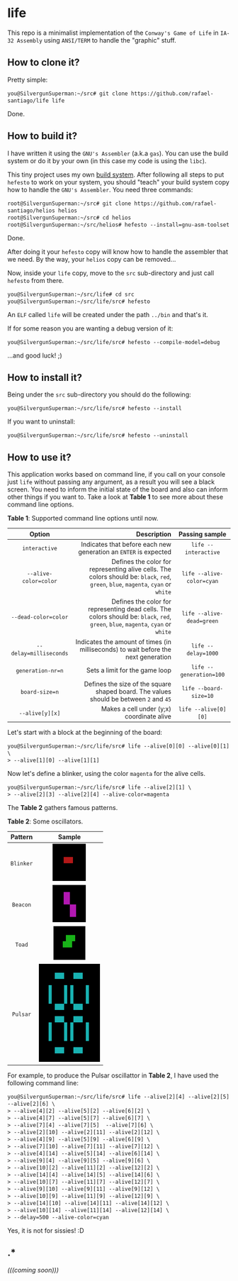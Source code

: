 # life

This repo is a minimalist implementation of the ``Conway's Game of Life`` in ``IA-32 Assembly`` using
``ANSI/TERM`` to handle the "graphic" stuff.

## How to clone it?

Pretty simple:

```
you@SilvergunSuperman:~/src# git clone https://github.com/rafael-santiago/life life
```

Done.

## How to build it?

I have written it using the ``GNU's Assembler`` (a.k.a ``gas``). You can use the build system or do it
by your own (in this case my code is using the ``libc``).

This tiny project uses my own [build system](https://github.com/rafael-santiago/hefesto). After following
all steps to put ``hefesto`` to work on your system, you should "teach" your build system copy how to handle the
``GNU's Assembler``. You need three commands:

```
root@SilvergunSuperman:~/src# git clone https://github.com/rafael-santiago/helios helios
root@SilvergunSuperman:~/src# cd helios
root@SilvergunSuperman:~/src/helios# hefesto --install=gnu-asm-toolset
```

Done.

After doing it your ``hefesto`` copy will know how to handle the assembler that we need. By the way, your
``helios`` copy can be removed...

Now, inside your ``life`` copy, move to the ``src`` sub-directory and just call ``hefesto`` from there.

```
you@SilvergunSuperman:~/src/life# cd src
you@SilvergunSuperman:~/src/life/src# hefesto
```

An ``ELF`` called ``life`` will be created under the path ``../bin`` and that's it.

If for some reason you are wanting a debug version of it:

```
you@SilvergunSuperman:~/src/life/src# hefesto --compile-model=debug
```

...and good luck! ;)

## How to install it?

Being under the ``src`` sub-directory you should do the following:

```
you@SilvergunSuperman:~/src/life/src# hefesto --install
```

If you want to uninstall:

```
you@SilvergunSuperman:~/src/life/src# hefesto --uninstall
```

## How to use it?

This application works based on command line, if you call on your console just ``life`` without passing any argument, as a result
you will see a black screen. You need to inform the initial state of the board and also can inform other things if you want to. Take a look
at **Table 1** to see more about these command line options.

**Table 1**: Supported command line options until now.

|**Option**| **Description** | **Passing sample** |
|:--------:|----------------:|:----------:|
|``interactive``          | Indicates that before each new generation an ``ENTER`` is expected | ``life --interactive`` |
|``--alive-color=color``  | Defines the color for representing alive cells. The colors should  be: ``black``, ``red``, ``green``, ``blue``, ``magenta``, ``cyan`` or ``white`` | ``life --alive-color=cyan`` |
|``--dead-color=color``   | Defines the color for representing dead cells. The colors should be: ``black``, ``red``, ``green``, ``blue``, ``magenta``, ``cyan`` or ``white`` | ``life --alive-dead=green`` |
|``--delay=milliseconds`` | Indicates the amount of times (in milliseconds) to wait before the next generation | ``life --delay=1000`` |
|``generation-nr=n``      | Sets a limit for the game loop | ``life --generation=100`` |
|``board-size=n``         | Defines the size of the square shaped board. The values should be between ``2`` and ``45`` | ``life --board-size=10`` |
|``--alive[y][x]``        | Makes a cell under (y;x) coordinate alive | ``life --alive[0][0]`` |

Let's start with a block at the beginning of the board:

```
you@SilvergunSuperman:~/src/life/src# life --alive[0][0] --alive[0][1] \
> --alive[1][0] --alive[1][1]
```

Now let's define a blinker, using the color ``magenta`` for the alive cells.


```
you@SilvergunSuperman:~/src/life/src# life --alive[2][1] \
> --alive[2][3] --alive[2][4] --alive-color=magenta
```

The **Table 2** gathers famous patterns.

**Table 2**: Some oscillators.

| **Pattern** |                                      **Sample**                                      |
|:-----------:|:------------------------------------------------------------------------------------:|
| ``Blinker`` | ![blinker](https://github.com/rafael-santiago/life/blob/master/etc/life-blinker.gif) |
| ``Beacon``  | ![beacon](https://github.com/rafael-santiago/life/blob/master/etc/life-beacon.gif)   |
| ``Toad``    | ![toad](https://github.com/rafael-santiago/life/blob/master/etc/life-toad.gif)       |
| ``Pulsar``  | ![pulsar](https://github.com/rafael-santiago/life/blob/master/etc/life-pulsar.gif)   |

For example, to produce the Pulsar oscillattor in **Table 2**, I have used the following command line:

```
you@SilvergunSuperman:~/src/life/src# life --alive[2][4] --alive[2][5] --alive[2][6] \
> --alive[4][2] --alive[5][2] --alive[6][2] \
> --alive[4][7] --alive[5][7] --alive[6][7] \
> --alive[7][4] --alive[7][5]  --alive[7][6] \
> --alive[2][10] --alive[2][11] --alive[2][12] \
> --alive[4][9] --alive[5][9] --alive[6][9] \
> --alive[7][10] --alive[7][11] --alive[7][12] \
> --alive[4][14] --alive[5][14] --alive[6][14] \
> --alive[9][4] --alive[9][5] --alive[9][6] \
> --alive[10][2] --alive[11][2] --alive[12][2] \
> --alive[14][4] --alive[14][5] --alive[14][6] \
> --alive[10][7] --alive[11][7] --alive[12][7] \
> --alive[9][10] --alive[9][11] --alive[9][12] \
> --alive[10][9] --alive[11][9] --alive[12][9] \
> --alive[14][10] --alive[14][11] --alive[14][12] \
> --alive[10][14] --alive[11][14] --alive[12][14] \
> --delay=500 --alive-color=cyan
```
Yes, it is not for sissies! :D

## .*

*(((coming soon)))*
